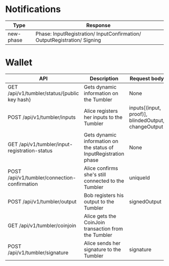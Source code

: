 # Notifications

| Type | Response   |
|------| -----------|
| new-phase  | Phase: InputRegistration/ InputConfirmation/ OutputRegistration/ Signing |


# Wallet

|API | Description    | Request body    | Response body   |
|--- | ---- | ---- | ---- |
|GET /api/v1/tumbler/status/{public key hash} | Gets dynamic information on the Tumbler | None  | pubKey, phase, denomination, anonymitySet, timeSpentInInputRegistrationLastTime |
|POST /api/v1/tumbler/inputs  | Alice registers her inputs to the Tumbler | inputs[(input, proof)], blindedOutput, changeOutput | signedBlindedOutput, uniqueId |
|GET /api/v1/tumbler/input-registration-status  | Gets dynamic information on the status of InputRegistration phase | None | registeredPeerCount, requiredPeerCount, elapsedTime |
|POST /api/v1/tumbler/connection-confirmation  | Alice confirms she's still connected to the Tumbler | uniqueId | None |
|POST /api/v1/tumbler/output  | Bob registers his output to the Tumbler | signedOutput | None |
|GET /api/v1/tumbler/coinjoin  | Alice gets the CoinJoin transaction from the Tumbler |  | transaction |
|POST /api/v1/tumbler/signature  | Alice sends her signature to the Tumbler | signature | None |
